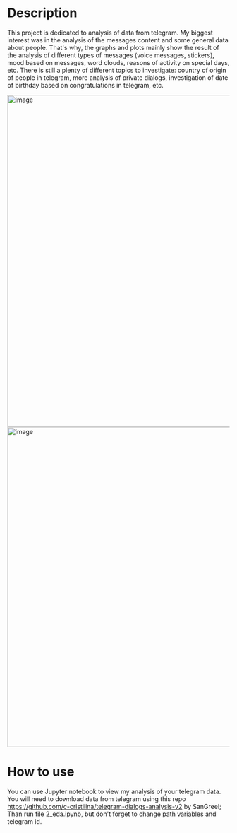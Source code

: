 # Description
This project is dedicated to analysis of data from telegram. My biggest interest was in the analysis of the messages content and some general data about people. That's why, the graphs and plots mainly show the result of the analysis of different types of messages (voice messages, stickers), mood based on messages, word clouds, reasons of activity on special days, etc. There is still a plenty of different topics to investigate: country of origin of people in telegram, more analysis of private dialogs, investigation of date of birthday based on congratulations in telegram, etc.

<img width="751" alt="image" src="https://user-images.githubusercontent.com/52323594/166342526-cf2acf92-d02b-4fac-8f65-2f0b6e9a80f0.png">

<img width="724" alt="image" src="https://user-images.githubusercontent.com/52323594/166342549-00946ed1-19f0-48f3-a9f1-54332bcf6fff.png">

# How to use
You can use Jupyter notebook to view my analysis of your telegram data.
You will need to download data from telegram using this repo https://github.com/c-cristiiina/telegram-dialogs-analysis-v2 by SanGreel;
Than run file 2_eda.ipynb, but don't forget to change path variables and telegram id.


